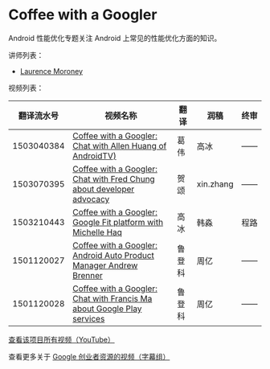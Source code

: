 # Coffee with a Googler

Android 性能优化专题关注 Android 上常见的性能优化方面的知识。

讲师列表：

*   [Laurence Moroney](https://plus.google.com/+LaurenceMoroney)
 
视频列表：

| 翻译流水号 | 视频名称 | 翻译 | 润稿 | 终审 |
| -- | -- | -- | -- | -- |
| 1503040384 | [Coffee with a Googler: Chat with Allen Huang of AndroidTV)](https://pub.gfansub.com/Startup/012-Coffee-With-A-Googler/1503040384-coffee-with-a-googler-chat-with-allen0-huang-of-androidtv.html)  | 葛伟 | 高冰 | —— |
| 1503070395 | [Coffee with a Googler: Chat with Fred Chung about developer advocacy](https://pub.gfansub.com/Startup/012-Coffee-With-A-Googler/1503070395-coffee-with-a-googler-chat-with-fred-chung-about-developer-advocacy.html)  | 贺颂 | xin.zhang | —— |
| 1503210443 | [Coffee with a Googler: Google Fit platform with Michelle Haq](https://pub.gfansub.com/Startup/012-Coffee-With-A-Googler/1503210443-coffee-with-a-googler-google-fit-platform-with-michelle-haq.html)  | 高冰 | 韩淼 | 程路 |
| 1501120027 | [Coffee with a Googler: Android Auto Product Manager Andrew Brenner](https://pub.gfansub.com/Startup/012-Coffee-With-A-Googler/1501120027-coffee-with-a-googler-android-auto-product-manager-andrew-brenner.html)  | 鲁登科 | 周亿 | —— |
| 1501120028 | [Coffee with a Googler: Chat with Francis Ma about Google Play services](https://pub.gfansub.com/Startup/012-Coffee-With-A-Googler/1501120028-coffee-with-a-googler-chat-with-francis-ma-about-google-play-services.html)  | 鲁登科 | 周亿 | —— |

[查看该项目所有视频（YouTube）](https://www.youtube.com/playlist?list=PLOU2XLYxmsIJP13VD_Cg8qS5g2bKWTaYx)

查看更多关于 [Google 创业者资源的视频（字幕组）](https://pub.gfansub.com/Startup/index.html)